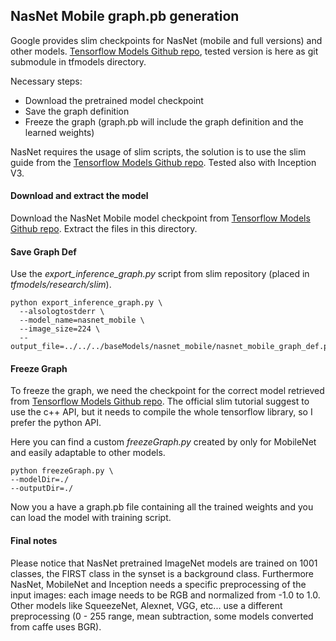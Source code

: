 ## NasNet Mobile graph.pb generation

Google provides slim checkpoints for NasNet (mobile and full versions) and other models. [Tensorflow Models Github repo](https://github.com/tensorflow/models/tree/d07447a3e34bc66acd9ba7267437ebe9d15b45c0/research/slim), tested version is here as git submodule in tfmodels directory.

Necessary steps:
- Download the pretrained model checkpoint
- Save the graph definition
- Freeze the graph (graph.pb will include the graph definition and the learned weights)

NasNet requires the usage of slim scripts, the solution is to use the slim guide from the [Tensorflow Models Github repo](https://github.com/tensorflow/models/tree/d07447a3e34bc66acd9ba7267437ebe9d15b45c0/research/slim).
Tested also with Inception V3.

#### Download and extract the model

Download the NasNet Mobile model checkpoint from [Tensorflow Models Github repo](https://github.com/tensorflow/models/tree/d07447a3e34bc66acd9ba7267437ebe9d15b45c0/research/slim).
Extract the files in this directory.

#### Save Graph Def
Use the *export_inference_graph.py* script from slim repository (placed in *tfmodels/research/slim*).

```
python export_inference_graph.py \
  --alsologtostderr \
  --model_name=nasnet_mobile \
  --image_size=224 \
  --output_file=../../../baseModels/nasnet_mobile/nasnet_mobile_graph_def.pb
```

#### Freeze Graph
To freeze the graph, we need the checkpoint for the correct model retrieved from [Tensorflow Models Github repo](https://github.com/tensorflow/models/tree/d07447a3e34bc66acd9ba7267437ebe9d15b45c0/research/slim).
The official slim tutorial suggest to use the c++ API, but it needs to compile the whole tensorflow library, so I prefer the python API.

Here you can find a custom *freezeGraph.py* created by only for MobileNet and easily adaptable to other models.

```
python freezeGraph.py \
--modelDir=./
--outputDir=./
```

Now you a have a graph.pb file containing all the trained weights and you can load the model with training script.

#### Final notes

Please notice that NasNet pretrained ImageNet models are trained on 1001 classes, the FIRST class in the synset is a background class.
Furthermore NasNet, MobileNet and Inception needs a specific preprocessing of the input images: each image needs to be RGB and normalized from -1.0 to 1.0.
Other models like SqueezeNet, Alexnet, VGG, etc... use a different preprocessing (0 - 255 range, mean subtraction, some models converted from caffe uses BGR).